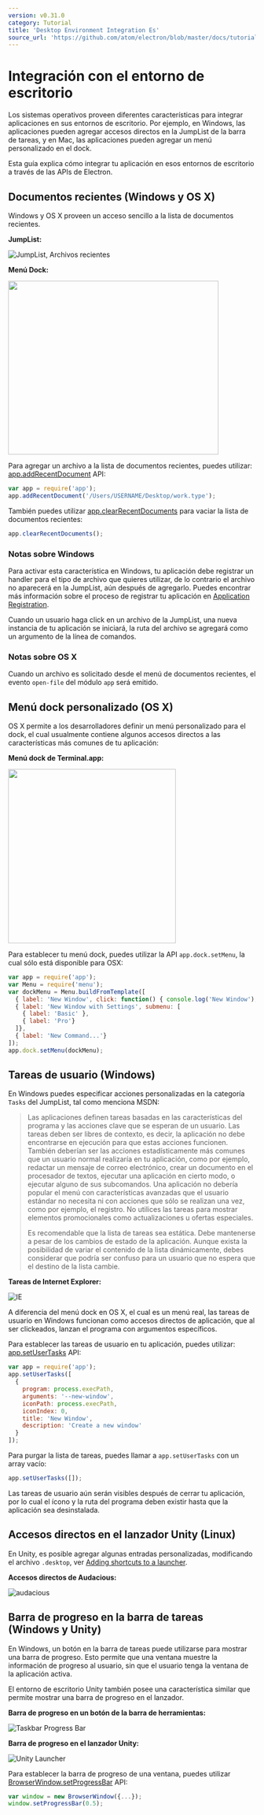 ```yaml
---
version: v0.31.0
category: Tutorial
title: 'Desktop Environment Integration Es'
source_url: 'https://github.com/atom/electron/blob/master/docs/tutorial/desktop-environment-integration-es.md'
---
```


# Integración con el entorno de escritorio

Los sistemas operativos proveen diferentes características para integrar aplicaciones
en sus entornos de escritorio. Por ejemplo, en Windows, las aplicaciones pueden agregar accesos directos
en la JumpList de la barra de tareas, y en Mac, las aplicaciones pueden agregar un menú personalizado en el dock.

Esta guía explica cómo integrar tu aplicación en esos entornos de escritorio a través de las APIs de Electron.

## Documentos recientes (Windows y OS X)

Windows y OS X proveen un acceso sencillo a la lista de documentos recientes.

__JumpList:__

![JumpList, Archivos recientes](http://i.msdn.microsoft.com/dynimg/IC420538.png)

__Menú Dock:__

<img src="https://cloud.githubusercontent.com/assets/639601/5069610/2aa80758-6e97-11e4-8cfb-c1a414a10774.png" height="353" width="428" >

Para agregar un archivo a la lista de documentos recientes, puedes utilizar:
[app.addRecentDocument][addrecentdocument] API:

```javascript
var app = require('app');
app.addRecentDocument('/Users/USERNAME/Desktop/work.type');
```

También puedes utilizar [app.clearRecentDocuments](clearrecentdocuments) para vaciar la lista de documentos recientes:

```javascript
app.clearRecentDocuments();
```

### Notas sobre Windows

Para activar esta característica en Windows, tu aplicación debe registrar un handler
para el tipo de archivo que quieres utilizar, de lo contrario el archivo no aparecerá
en la JumpList, aún después de agregarlo. Puedes encontrar más información sobre el proceso de
registrar tu aplicación en [Application Registration][app-registration].

Cuando un usuario haga click en un archivo de la JumpList, una nueva instancia de tu aplicación
se iniciará, la ruta del archivo se agregará como un argumento de la línea de comandos.

### Notas sobre OS X

Cuando un archivo es solicitado desde el menú de documentos recientes, el evento `open-file`
del módulo `app` será emitido.

## Menú dock personalizado (OS X)

OS X permite a los desarrolladores definir un menú personalizado para el dock,
el cual usualmente contiene algunos accesos directos a las características más comunes
de tu aplicación:

__Menú dock de Terminal.app:__

<img src="https://cloud.githubusercontent.com/assets/639601/5069962/6032658a-6e9c-11e4-9953-aa84006bdfff.png" height="354" width="341" >

Para establecer tu menú dock, puedes utilizar la API `app.dock.setMenu`, la cual sólo está disponible para OSX:

```javascript
var app = require('app');
var Menu = require('menu');
var dockMenu = Menu.buildFromTemplate([
  { label: 'New Window', click: function() { console.log('New Window'); } },
  { label: 'New Window with Settings', submenu: [
    { label: 'Basic' },
    { label: 'Pro'}
  ]},
  { label: 'New Command...'}
]);
app.dock.setMenu(dockMenu);
```

## Tareas de usuario (Windows)

En Windows puedes especificar acciones personalizadas en la categoría `Tasks` del JumpList,
tal como menciona MSDN:


> Las aplicaciones definen tareas basadas en las características del programa
> y las acciones clave que se esperan de un usuario. Las tareas deben ser
> libres de contexto, es decir, la aplicación no debe encontrarse en ejecución
> para que estas acciones funcionen. También deberían ser las acciones estadísticamente
> más comunes que un usuario normal realizaría en tu aplicación, como por ejemplo,
> redactar un mensaje de correo electrónico, crear un documento en el procesador de textos,
> ejecutar una aplicación en cierto modo, o ejecutar alguno de sus subcomandos. Una aplicación
> no debería popular el menú con características avanzadas que el usuario estándar no necesita
> ni con acciones que sólo se realizan una vez, como por ejemplo, el registro. No utilices
> las tareas para mostrar elementos promocionales como actualizaciones u ofertas especiales.
>
> Es recomendable que la lista de tareas sea estática. Debe mantenerse a pesar
> de los cambios de estado de la aplicación. Aunque exista la posibilidad de variar
> el contenido de la lista dinámicamente, debes considerar que podría ser confuso
> para un usuario que no espera que el destino de la lista cambie.

__Tareas de Internet Explorer:__

![IE](http://i.msdn.microsoft.com/dynimg/IC420539.png)

A diferencia del menú dock en OS X, el cual es un menú real, las tareas de usuario en Windows
funcionan como accesos directos de aplicación, que al ser clickeados, lanzan el programa
con argumentos específicos.

Para establecer las tareas de usuario en tu aplicación, puedes utilizar:
[app.setUserTasks][setusertaskstasks] API:

```javascript
var app = require('app');
app.setUserTasks([
  {
    program: process.execPath,
    arguments: '--new-window',
    iconPath: process.execPath,
    iconIndex: 0,
    title: 'New Window',
    description: 'Create a new window'
  }
]);
```

Para purgar la lista de tareas, puedes llamar a `app.setUserTasks` con un array vacío:

```javascript
app.setUserTasks([]);
```

Las tareas de usuario aún serán visibles después de cerrar tu aplicación, por lo cual
el ícono y la ruta del programa deben existir hasta que la aplicación sea desinstalada.

## Accesos directos en el lanzador Unity (Linux)

En Unity, es posible agregar algunas entradas personalizadas, modificando el archivo `.desktop`,
ver  [Adding shortcuts to a launcher][unity-launcher].

__Accesos directos de Audacious:__

![audacious](https://help.ubuntu.com/community/UnityLaunchersAndDesktopFiles?action=AttachFile&do=get&target=shortcuts.png)

## Barra de progreso en la barra de tareas (Windows y Unity)

En Windows, un botón en la barra de tareas puede utilizarse para mostrar una barra de progreso. Esto permite
que una ventana muestre la información de progreso al usuario, sin que el usuario tenga la ventana de la aplicación activa.

El entorno de escritorio Unity también posee una característica similar que permite mostrar una barra de progreso en el lanzador.

__Barra de progreso en un botón de la barra de herramientas:__

![Taskbar Progress Bar](https://cloud.githubusercontent.com/assets/639601/5081682/16691fda-6f0e-11e4-9676-49b6418f1264.png)

__Barra de progreso en el lanzador Unity:__

![Unity Launcher](https://cloud.githubusercontent.com/assets/639601/5081747/4a0a589e-6f0f-11e4-803f-91594716a546.png)

Para establecer la barra de progreso de una ventana, puedes utilizar
[BrowserWindow.setProgressBar][setprogressbar] API:

```javascript
var window = new BrowserWindow({...});
window.setProgressBar(0.5);
```

[addrecentdocument]: http://electron.atom.io/docs/v0.31.0/api/app#appaddrecentdocumentpath
[clearrecentdocuments]: http://electron.atom.io/docs/v0.31.0/api/app#appclearrecentdocuments
[setusertaskstasks]: http://electron.atom.io/docs/v0.31.0/api/app#appsetusertaskstasks
[setprogressbar]: http://electron.atom.io/docs/v0.31.0/api/browser-window#browserwindowsetprogressbarprogress
[setrepresentedfilename]: http://electron.atom.io/docs/v0.31.0/api/browser-window#browserwindowsetrepresentedfilenamefilename
[setdocumentedited]: http://electron.atom.io/docs/v0.31.0/api/browser-window#browserwindowsetdocumenteditededited
[app-registration]: http://msdn.microsoft.com/en-us/library/windows/desktop/ee872121(v=vs.85).aspx
[unity-launcher]: https://help.ubuntu.com/community/UnityLaunchersAndDesktopFiles#Adding_shortcuts_to_a_launcher
